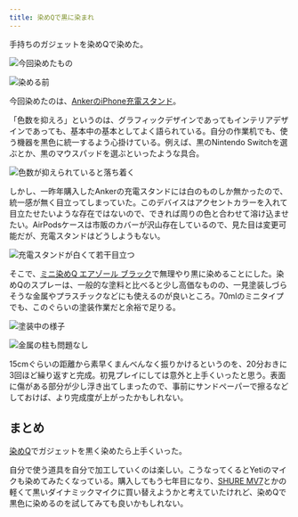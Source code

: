 ```yaml
---
title: 染めQで黒に染まれ
---
```

手持ちのガジェットを染めQで染めた。

![](https://lh6.googleusercontent.com/pWfCmvtRWc8bSoUVmLXFrAWuYInhy6A5aetG8bvMKmGOWfV6vAnTRE5P73hOgw2U-5D0E_zDXD_l9r8P5X2VLaG7jld6NxK7drs8l8MLpdyAotlqM17tT4MrhXZvWhMtYoD0YH6aLwINNGU0FvM31Q "今回染めたもの")

![](https://lh3.googleusercontent.com/7gRzvziSL6KNeEmiLR0ydV5jHLHlBHxKuEGr5bhaD_KL6xBQ3t4_uOAhiEl2q9WiV4IwSBxb7hRLcRHIqhfxywc-xIoeXKk0TNzLa5cB-uU_Bos6igzru1d4jdtiYe2xZvDHHHeTjE2b_DpRy2xzZw "染める前")

今回染めたのは、[AnkerのiPhone充電スタンド](https://r7kamura.com/articles/2021-09-06-anker-iphone-stand)。

「色数を抑えろ」というのは、グラフィックデザインであってもインテリアデザインであっても、基本中の基本としてよく語られている。自分の作業机でも、使う機器を黒色に統一するよう心掛けている。例えば、黒のNintendo Switchを選ぶとか、黒のマウスパッドを選ぶといったような具合。

![](https://lh5.googleusercontent.com/OIcBYAyp0B56tfXBigvOgv-EDPq23uFPUgLPo27d7rt6SnTlxGEO-2D1OCTm6uf164ZtANghoUZZFZYGGv-lIsgAa9scX63nYIPPA64n4fgq4vNVpADEv3lJrqObU3dkEOoGEdXLqhTy2oj287m-2A "色数が抑えられていると落ち着く")

しかし、一昨年購入したAnkerの充電スタンドには白のものしか無かったので、統一感が無く目立ってしまっていた。このデバイスはアクセントカラーを入れて目立たせたいような存在ではないので、できれば周りの色と合わせて溶け込ませたい。AirPodsケースは市販のカバーが沢山存在しているので、見た目は変更可能だが、充電スタンドはどうしようもない。

![](https://lh4.googleusercontent.com/mzFLAsPCpSGg4ViVdL7gKRTRoRWF3_m6uQU8ApMnaW5JDmQikWWdBA3jyqDHM4DrBdtDfIZRlr8C30mB_CSh5OAlb4VKoF6sjFkkoK3U6UwrSEHIPFoG2YULLQZNkzG--RcDrqC2xT4o93Hadr23kA "充電スタンドが白くて若干目立つ")

そこで、[ミニ染めQ エアゾール ブラック](https://www.amazon.co.jp/dp/B003QMFUKO)で無理やり黒に染めることにした。染めQのスプレーは、一般的な塗料と比べると少し高価なものの、一見塗装しづらそうな金属やプラスチックなどにも使えるのが良いところ。70mlのミニタイプでも、このぐらいの塗装作業だと余裕で足りる。

![](https://lh5.googleusercontent.com/rTh7yC57hDKJt1-3YTAg2xqdLKXOajVKp1rTPE9NkCc67_hWhiC6H1gxYVdwdW9wtt2E9jg8E-KmaitYu1dyY-chNmoClsgqaLmb63hszir2t7O8Maw2wuwM74JkJoxyCAxqtPPsxDS910hVCV1O6Q "塗装中の様子")

![](https://lh3.googleusercontent.com/ymJLwTvNSB_abtm9VdBaNUjlvAc5gKmgVrPy82VdFwjr5FY87ARH9gf51iKh8eto8e65OZh20dhe9efpMqthxb0V-5ag3vf_JzWhsJ1QsqRbUgMeLcy05-6mqEO-osCfWwSXGLcntkppV12S7C4wCQ "金属の柱も問題なし")

15cmぐらいの距離から素早くまんべんなく振りかけるというのを、20分おきに3回ほど繰り返すと完成。初見プレイにしては意外と上手くいったと思う。表面に傷がある部分が少し浮き出てしまったので、事前にサンドペーパーで擦るなどしておけば、より完成度が上がったかもしれない。

まとめ
---

[染めQ](https://www.amazon.co.jp/dp/B003QMFUKO)でガジェットを黒く染めたら上手くいった。

自分で使う道具を自分で加工していくのは楽しい。こうなってくるとYetiのマイクも染めてみたくなっている。購入してもう七年目になり、[SHURE MV7](https://www.amazon.co.jp/dp/B08KY7G1GV)とかの軽くて黒いダイナミックマイクに買い替えようかと考えていたけれど、染めQで黒色に染めるのを試してみても良いかもしれない。
